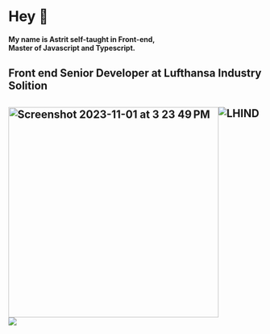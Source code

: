 <h1>Hey 👋</h1>

<h4>My name is Astrit self-taught in Front-end, <br>Master of Javascript and Typescript.<br>
 <h2> Front end Senior Developer at Lufthansa Industry Solition <h2>
 <div style="display: flex;">
    <img width="417" alt="Screenshot 2023-11-01 at 3 23 49 PM" src="https://github.com/amarleku/amarleku/assets/15661025/058f28d1-24c7-41b9-8f42-c475988ad1ea">
   <img src="https://www.lufthansa-industry-solutions.com/fileadmin/_processed_/c/9/csm_digitalize-odours-en-lhind_70a1af162f.jpg" alt="LHIND" />
 </div>
<picture>
  <source
    srcset="https://github-readme-stats.vercel.app/api?username=amarleku&show_icons=true&theme=dark"
    media="(prefers-color-scheme: dark)"
  />
  <source
    srcset="https://github-readme-stats.vercel.app/api?username=amarleku&show_icons=true"
    media="(prefers-color-scheme: light), (prefers-color-scheme: no-preference)"
  />
  <img src="https://github-readme-stats.vercel.app/api?username=anuraghazra&show_icons=true" />
</picture>
